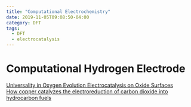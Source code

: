 ```yaml
---
title: "Computational Electrochemistry"
date: 2019-11-05T09:08:50-04:00
category: DFT
tags:
  - DFT
  - electrocatalysis
---
```



# Computational Hydrogen Electrode
[Universality in Oxygen Evolution Electrocatalysis on Oxide Surfaces](https://onlinelibrary.wiley.com/doi/abs/10.1002/cctc.201000397)  
[How copper catalyzes the electroreduction of carbon dioxide into hydrocarbon fuels](https://pubs.rsc.org/en/content/articlelanding/2010/ee/c0ee00071j#!divAbstract)  

